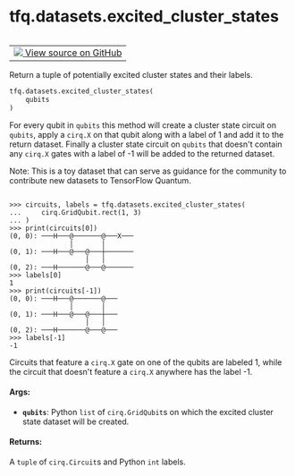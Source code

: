 <div itemscope itemtype="http://developers.google.com/ReferenceObject">
<meta itemprop="name" content="tfq.datasets.excited_cluster_states" />
<meta itemprop="path" content="Stable" />
</div>

# tfq.datasets.excited_cluster_states

<!-- Insert buttons and diff -->

<table class="tfo-notebook-buttons tfo-api" align="left">

<td>
  <a target="_blank" href="https://github.com/tensorflow/quantum/tree/master/tensorflow_quantum/datasets/cluster_state.py">
    <img src="https://www.tensorflow.org/images/GitHub-Mark-32px.png" />
    View source on GitHub
  </a>
</td></table>



Return a tuple of potentially excited cluster states and their labels.

```python
tfq.datasets.excited_cluster_states(
    qubits
)
```



<!-- Placeholder for "Used in" -->

For every qubit in `qubits` this method will create a cluster state circuit
on `qubits`, apply a `cirq.X` on that qubit along with a label of 1 and add
it to the return dataset. Finally a cluster state circuit on `qubits` that
doesn't contain any `cirq.X` gates with a label of -1 will be added to the
returned dataset.

Note: This is a toy dataset that can serve as guidance for the community
to contribute new datasets to TensorFlow Quantum.


```

>>> circuits, labels = tfq.datasets.excited_cluster_states(
...     cirq.GridQubit.rect(1, 3)
... )
>>> print(circuits[0])
(0, 0): ───H───@───────@───X───
               │       │
(0, 1): ───H───@───@───┼───────
                   │   │
(0, 2): ───H───────@───@───────
>>> labels[0]
1
>>> print(circuits[-1])
(0, 0): ───H───@───────@───
               │       │
(0, 1): ───H───@───@───┼───
                   │   │
(0, 2): ───H───────@───@───
>>> labels[-1]
-1

```


Circuits that feature a `cirq.X` gate on one of the qubits are labeled 1,
while the circuit that doesn't feature a `cirq.X` anywhere has the label -1.


#### Args:


* <b>`qubits`</b>: Python `list` of `cirq.GridQubit`s on which the excited cluster
    state dataset will be created.


#### Returns:

A `tuple` of `cirq.Circuit`s and Python `int` labels.
